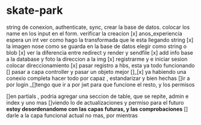 # skate-park
string de conexion, authenticate, sync, crear la base de datos. 
colocar los name en los input en el form. verificar la creacion
[x] anos_experiencia espera un int ver como hago la transformada que le esta llegando string
[x] la imagen nose como se guarda en la base de datos elegir como string o blob
[x] ver la diferencia entre redirect y render y sendfile <!-- si tengo middlewares lo mejor es usar redirect, render es para vistas, sendfile enviar el archivo directamente y es menos escalable , ya que tendria 2 instancias -->
[x] add info base a la database y foto la direccion a la img
[x] registrarme y e iniciar sesion colocar direccionamiento
[x] pasar registro a hbs, esta ya todo funcionando
[] pasar a capa controller y pasar un objeto mejor
[]_[x] ya habiendo una conexio completa hacer todo por capaz , estandarizar y bien hechas 
[]ir a por login
_[]tengo que ir a por jwt para que funcione el resto, y los permisos


[]en partials , podria agregar una seccion de table, que se repite, admin e index y uno mas
[]viendo lo de actualizaciones y permiso para el futuro 
 **estoy desordenandome con las capas futuras, y las comprobaciones**
[] darle a la capa funcional actual no mas, por mientras

